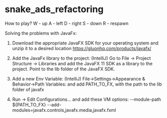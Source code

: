 # snake_ads_refactoring

How to play?
W - up
A - left
D - right
S - down
R - respawn

Solving the problems with JavaFx:
1. Download the appropriate JavaFX SDK for your operating system and unzip it to a desired location
https://gluonhq.com/products/javafx/

2. Add the JavaFx library to the project:
(IntelliJ) Go to File -> Project Structure -> Libraries and add the JavaFX 11 SDK as a library to the project. Point to the lib folder of the JavaFX SDK. 

3. Add a new Env Variable:
(IntelliJ) File->Settings->Appearance & Behavior->Path Variables: and add PATH_TO_FX, with the path to the lib folder of javafx

4. Run -> Edit Configurations... and add these VM options:
--module-path ${PATH_TO_FX} --add-modules=javafx.controls,javafx.media,javafx.fxml
